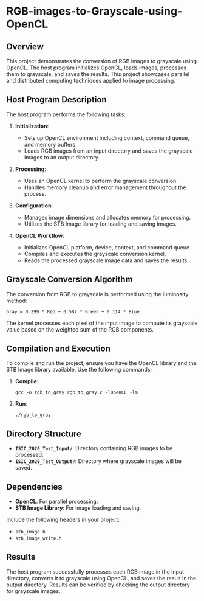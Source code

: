 # RGB-images-to-Grayscale-using-OpenCL

## Overview

This project demonstrates the conversion of RGB images to grayscale using OpenCL. The host program initializes OpenCL, loads images, processes them to grayscale, and saves the results. This project showcases parallel and distributed computing techniques applied to image processing.

## Host Program Description

The host program performs the following tasks:

1. **Initialization**:
   - Sets up OpenCL environment including context, command queue, and memory buffers.
   - Loads RGB images from an input directory and saves the grayscale images to an output directory.

2. **Processing**:
   - Uses an OpenCL kernel to perform the grayscale conversion.
   - Handles memory cleanup and error management throughout the process.

3. **Configuration**:
   - Manages image dimensions and allocates memory for processing.
   - Utilizes the STB Image library for loading and saving images.

4. **OpenCL Workflow**:
   - Initializes OpenCL platform, device, context, and command queue.
   - Compiles and executes the grayscale conversion kernel.
   - Reads the processed grayscale image data and saves the results.

## Grayscale Conversion Algorithm

The conversion from RGB to grayscale is performed using the luminosity method:
```
Gray = 0.299 * Red + 0.587 * Green + 0.114 * Blue
```
The kernel processes each pixel of the input image to compute its grayscale value based on the weighted sum of the RGB components.

## Compilation and Execution

To compile and run the project, ensure you have the OpenCL library and the STB Image library available. Use the following commands:

1. **Compile**:
   ```
   gcc -o rgb_to_gray rgb_to_gray.c -lOpenCL -lm
   ```

2. **Run**:
   ```
   ./rgb_to_gray
   ```

## Directory Structure

- **`ISIC_2020_Test_Input/`**: Directory containing RGB images to be processed.
- **`ISIC_2020_Test_Output/`**: Directory where grayscale images will be saved.

## Dependencies

- **OpenCL**: For parallel processing.
- **STB Image Library**: For image loading and saving.

Include the following headers in your project:
- `stb_image.h`
- `stb_image_write.h`

## Results

The host program successfully processes each RGB image in the input directory, converts it to grayscale using OpenCL, and saves the result in the output directory. Results can be verified by checking the output directory for grayscale images.
